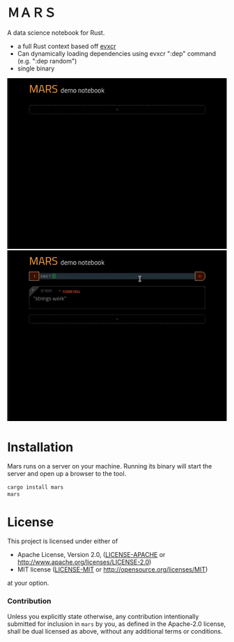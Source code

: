# ＭＡＲＳ

A data science notebook for Rust.

* a full Rust context based off [evxcr](https://github.com/google/evcxr) 
* Can dynamically loading dependencies using evxcr ":dep" command (e.g. ":dep random")
* single binary

![](vid1.gif)
![](vid2.gif)

# Installation

Mars runs on a server on your machine. Running its binary will start the server and open up a browser to the tool.

```
cargo install mars
mars
```

# License

This project is licensed under either of

 * Apache License, Version 2.0, ([LICENSE-APACHE](LICENSE-APACHE) or
   http://www.apache.org/licenses/LICENSE-2.0)
 * MIT license ([LICENSE-MIT](LICENSE-MIT) or
   http://opensource.org/licenses/MIT)

at your option.


### Contribution

Unless you explicitly state otherwise, any contribution intentionally submitted
for inclusion in `mars` by you, as defined in the Apache-2.0 license, shall be
dual licensed as above, without any additional terms or conditions.
